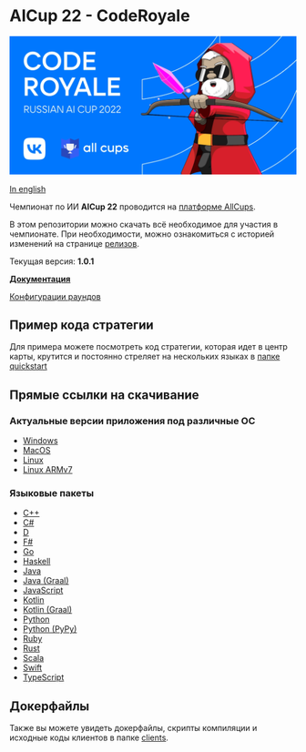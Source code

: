 # AICup 22 - CodeRoyale

![image](docs-ru/logo.png)

[In english](README-en.md)

Чемпионат по ИИ **AICup 22** проводится на [платформе AllCups](https://cups.online/ru/contests/coderoyale).

В этом репозитории можно скачать всё необходимое для участия в чемпионате.
При необходимости, можно ознакомиться с историей изменений на странице [релизов](https://github.com/All-Cups/aicup22/releases).

Текущая версия: **1.0.1**

[**Документация**](docs-ru/doc.md)

[Конфигурации раундов](presets)

## Пример кода стратегии

Для примера можете посмотреть код стратегии, которая идет в центр карты, крутится и постоянно стреляет на нескольких языках в [папке quickstart](quickstart)

## Прямые ссылки на скачивание

### Актуальные версии приложения под различные ОС

- [Windows](https://github.com/All-Cups/aicup22/releases/download/v1.0.1/app-windows.zip)
- [MacOS](https://github.com/All-Cups/aicup22/releases/download/v1.0.1/app-macos.tar.gz)
- [Linux](https://github.com/All-Cups/aicup22/releases/download/v1.0.1/app-linux.tar.gz)
- [Linux ARMv7](https://github.com/All-Cups/aicup22/releases/download/v1.0.1/app-linux-armv7.tar.gz)

### Языковые пакеты

- [С++](https://github.com/All-Cups/aicup22/releases/download/v1.0.1/client-cpp.zip)
- [C#](https://github.com/All-Cups/aicup22/releases/download/v1.0.1/client-csharp.zip)
- [D](https://github.com/All-Cups/aicup22/releases/download/v1.0.1/client-dlang.zip)
- [F#](https://github.com/All-Cups/aicup22/releases/download/v1.0.1/client-fsharp.zip)
- [Go](https://github.com/All-Cups/aicup22/releases/download/v1.0.1/client-go.zip)
- [Haskell](https://github.com/All-Cups/aicup22/releases/download/v1.0.1/client-haskell.zip)
- [Java](https://github.com/All-Cups/aicup22/releases/download/v1.0.1/client-java.zip)
- [Java (Graal)](https://github.com/All-Cups/aicup22/releases/download/v1.0.1/client-java_graal.zip)
- [JavaScript](https://github.com/All-Cups/aicup22/releases/download/v1.0.1/client-javascript.zip)
- [Kotlin](https://github.com/All-Cups/aicup22/releases/download/v1.0.1/client-kotlin.zip)
- [Kotlin (Graal)](https://github.com/All-Cups/aicup22/releases/download/v1.0.1/client-kotlin.zip)
- [Python](https://github.com/All-Cups/aicup22/releases/download/v1.0.1/client-python.zip)
- [Python (PyPy)](https://github.com/All-Cups/aicup22/releases/download/v1.0.1/client-python_pypy.zip)
- [Ruby](https://github.com/All-Cups/aicup22/releases/download/v1.0.1/client-ruby.zip)
- [Rust](https://github.com/All-Cups/aicup22/releases/download/v1.0.1/client-rust.zip)
- [Scala](https://github.com/All-Cups/aicup22/releases/download/v1.0.1/client-scala.zip)
- [Swift](https://github.com/All-Cups/aicup22/releases/download/v1.0.1/client-swift.zip)
- [TypeScript](https://github.com/All-Cups/aicup22/releases/download/v1.0.1/client-typescript.zip)

## Докерфайлы

Также вы можете увидеть докерфайлы, скрипты компиляции и исходные коды клиентов в папке [clients](clients).
